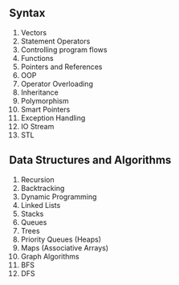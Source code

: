 ## Syntax
1. Vectors 
2. Statement Operators
3. Controlling program flows
4. Functions
5. Pointers and References
6. OOP
7. Operator Overloading
8. Inheritance
9. Polymorphism
10. Smart Pointers
11. Exception Handling
12. IO Stream
13. STL 

## Data Structures and Algorithms 
1. Recursion  
2. Backtracking
3. Dynamic Programming
4. Linked Lists
5. Stacks
6. Queues
7. Trees
8. Priority Queues (Heaps)
9. Maps (Associative Arrays)
10. Graph Algorithms
11. BFS
12. DFS


